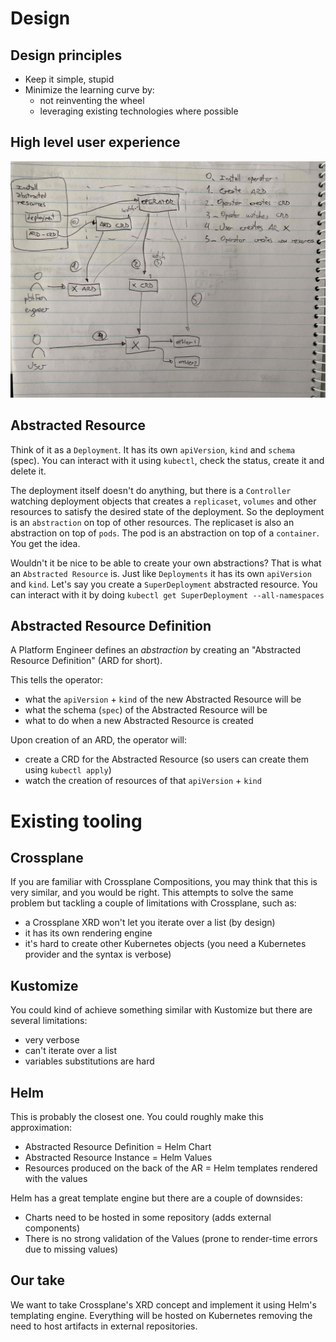 # Design
## Design principles
- Keep it simple, stupid
- Minimize the learning curve by:
    - not reinventing the wheel
    - leveraging existing technologies where possible

## High level user experience
![alt text](https://github.com/francisco-com-au/abstracted-resources/blob/main/design/images/high_level_draft.jpg?raw=true)

## Abstracted Resource
Think of it as a `Deployment`. It has its own `apiVersion`, `kind` and `schema` (spec). You can interact with it using `kubectl`, check the status, create it and delete it.

The deployment itself doesn't do anything, but there is a `Controller` watching deployment objects that creates a `replicaset`, `volumes` and other resources to satisfy the desired state of the deployment. So the deployment is an `abstraction` on top of other resources. The replicaset is also an abstraction on top of `pods`. The pod is an abstraction on top of a `container`. You get the idea.

Wouldn't it be nice to be able to create your own abstractions? That is what an `Abstracted Resource` is. Just like `Deployments` it has its own `apiVersion` and `kind`. Let's say you create a `SuperDeployment` abstracted resource. You can interact with it by doing `kubectl get SuperDeployment --all-namespaces`

## Abstracted Resource Definition
A Platform Engineer defines an *abstraction* by creating an "Abstracted Resource Definition" (ARD for short).

This tells the operator:
- what the `apiVersion` + `kind` of the new Abstracted Resource will be
- what the schema (`spec`) of the Abstracted Resource will be
- what to do when a new Abstracted Resource is created

Upon creation of an ARD, the operator will:
- create a CRD for the Abstracted Resource (so users can create them using `kubectl apply`)
- watch the creation of resources of that `apiVersion` + `kind`

# Existing tooling
## Crossplane
If you are familiar with Crossplane Compositions, you may think that this is very similar, and you would be right. This attempts to solve the same problem but tackling a couple of limitations with Crossplane, such as:
- a Crossplane XRD won't let you iterate over a list (by design)
- it has its own rendering engine
- it's hard to create other Kubernetes objects (you need a Kubernetes provider and the syntax is verbose)

## Kustomize
You could kind of achieve something similar with Kustomize but there are several limitations:
- very verbose
- can't iterate over a list
- variables substitutions are hard

## Helm
This is probably the closest one. You could roughly make this approximation:
- Abstracted Resource Definition = Helm Chart
- Abstracted Resource Instance = Helm Values
- Resources produced on the back of the AR = Helm templates rendered with the values

Helm has a great template engine but there are a couple of downsides:
- Charts need to be hosted in some repository (adds external components)
- There is no strong validation of the Values (prone to render-time errors due to missing values)

## Our take
We want to take Crossplane's XRD concept and implement it using Helm's templating engine. Everything will be hosted on Kubernetes removing the need to host artifacts in external repositories.